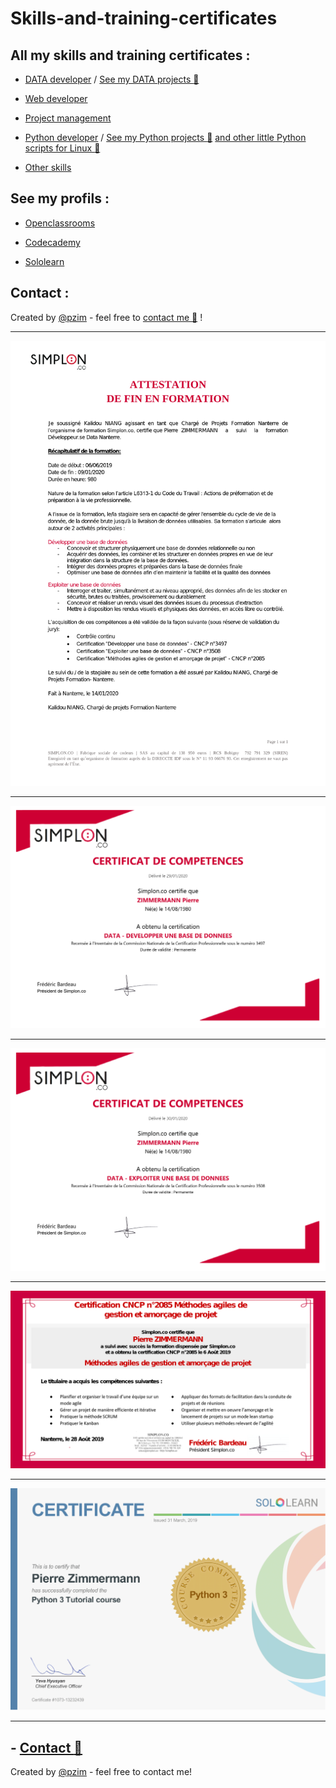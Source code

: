 # Skills-and-training-certificates
## All my skills and training certificates :
- [DATA developer](https://github.com/pzim-devdata/Skills-and-training-certificates/tree/master/DATA%20developer) / [See my DATA projects :blue_book:](https://github.com/pzim-devdata/DATA-developer)
- [Web developer](https://github.com/pzim-devdata/Skills-and-training-certificates/tree/master/Web%20developer)
- [Project management](https://github.com/pzim-devdata/Skills-and-training-certificates/tree/master/Project%20management)
- [Python developer](https://github.com/pzim-devdata/Skills-and-training-certificates/tree/master/Python%20developer) / [See my Python projects :blue_book:](https://github.com/pzim-devdata/DATA-developer)
[and other little Python scripts for Linux :blue_book:](https://github.com/pzim-devdata/Tools-for-Linux)

- [Other skills](https://github.com/pzim-devdata/Skills-and-training-certificates/tree/master/Other%20certificates)

## See my profils :


- [Openclassrooms](https://github.com/pzim-devdata/Skills-and-training-certificates/blob/master/Tableau%20de%20bord%20-%20OpenClassrooms.png)

- [Codecademy](https://www.codecademy.com/profiles/Pzim)

- [Sololearn](https://www.sololearn.com/Profile/13232439)

## Contact :
Created by [@pzim](https://www.pzim.fr/) - feel free to [contact me :email:](mailto:pizim@posteo.net?subject=Contact%20from%20Github)  !



------------------------------------------------

![](https://github.com/pzim-devdata/Skills-and-training-certificates/blob/master/DATA%20developer/Attestation%20de%20fin%20de%20formation%20DDN.png)


------------------------------------------------


![](https://github.com/pzim-devdata/Skills-and-training-certificates/blob/master/DATA%20developer/DEVELOPPER%20UNE%20BASE%20DE%20DONNEES.png)


------------------------------------------------


![](https://github.com/pzim-devdata/Skills-and-training-certificates/blob/master/DATA%20developer/EXPLOITER%20UNE%20BASE%20DE%20DONNEES.png)

------------------------------------------------

![](https://github.com/pzim-devdata/Skills-and-training-certificates/blob/master/Project%20management/M%C3%A9thodes%20agiles%20de%20gestion%20et%20amor%C3%A7age%20de%20projet%20.png)

------------------------------------------------

![](https://github.com/pzim-devdata/Skills-and-training-certificates/blob/master/Python%20developer/Python%20Sololearn.png)


--------------------------------------------

## - [Contact :email:](mailto:pizim@posteo.net?subject=Contact%20from%20Github)
Created by [@pzim](https://www.pzim.fr/) - feel free to contact me!





